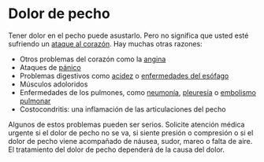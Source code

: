 Dolor de pecho
==============


Tener dolor en el pecho puede asustarlo. Pero no significa que usted esté sufriendo un [ataque al corazón](https://medlineplus.gov/spanish/heartattack.html). Hay muchas otras razones:


* Otros problemas del corazón como la [angina](https://medlineplus.gov/spanish/angina.html)
* Ataques de [pánico](https://medlineplus.gov/spanish/panicdisorder.html)
* Problemas digestivos como [acidez](https://medlineplus.gov/spanish/heartburn.html) o [enfermedades del esófago](https://medlineplus.gov/spanish/esophagusdisorders.html)
* Músculos adoloridos
* Enfermedades de los pulmones, como [neumonía](https://medlineplus.gov/spanish/pneumonia.html), [pleuresía](https://medlineplus.gov/spanish/pleuraldisorders.html) o [embolismo pulmonar](https://medlineplus.gov/spanish/pulmonaryembolism.html)
* Costocondritis: una inflamación de las articulaciones del pecho



Algunos de estos problemas pueden ser serios. Solicite atención médica urgente si el dolor de pecho no se va, si siente presión o compresión o si el dolor de pecho viene acompañado de náusea, sudor, mareo o falta de aire. El tratamiento del dolor de pecho dependerá de la causa del dolor. 

